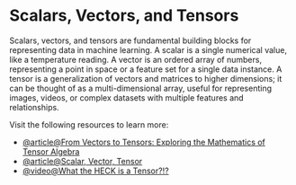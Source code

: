 # Scalars, Vectors, and Tensors

Scalars, vectors, and tensors are fundamental building blocks for representing data in machine learning. A scalar is a single numerical value, like a temperature reading. A vector is an ordered array of numbers, representing a point in space or a feature set for a single data instance. A tensor is a generalization of vectors and matrices to higher dimensions; it can be thought of as a multi-dimensional array, useful for representing images, videos, or complex datasets with multiple features and relationships.

Visit the following resources to learn more:

- [@article@From Vectors to Tensors: Exploring the Mathematics of Tensor Algebra](https://towardsdatascience.com/what-are-tensors-in-machine-learning-5671814646ff/)
- [@article@Scalar, Vector, Tensor](https://e-magnetica.pl/doku.php/scalar_vector_tensor)
- [@video@What the HECK is a Tensor?!?](https://www.youtube.com/watch?v=bpG3gqDM80w)